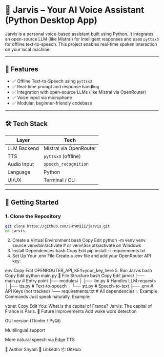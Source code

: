 # 🧠 Jarvis – Your AI Voice Assistant (Python Desktop App)

Jarvis is a personal voice-based assistant built using Python. It integrates an open-source LLM (like Mistral) for intelligent responses and uses `pyttsx3` for offline text-to-speech. This project enables real-time spoken interaction on your local machine.

---

## 🎯 Features

- ✅ Offline Text-to-Speech using `pyttsx3`
- ✅ Real-time prompt and response handling
- ✅ Integration with open-source LLMs (like Mistral via OpenRouter)
- ✅ Voice input via microphone
- ✅ Modular, beginner-friendly codebase

---

## 🛠️ Tech Stack

| Layer        | Tech             |
|--------------|------------------|
| LLM Backend  | Mistral via OpenRouter |
| TTS          | `pyttsx3` (offline) |
| Audio Input  | `speech_recognition` |
| Language     | Python |
| UI/UX        | Terminal / CLI |

---

## 🚀 Getting Started

### 1. Clone the Repository
```bash
git clone https://github.com/SHYAMIII/jarvis.git
cd jarvis

```

2. Create a Virtual Environment
bash
Copy
Edit
python -m venv venv
source venv/bin/activate  # or venv\Scripts\activate on Windows
3. Install Dependencies
bash
Copy
Edit
pip install -r requirements.txt
4. Set Up Your .env File
Create a .env file and add your OpenRouter API key:

env
Copy
Edit
OPENROUTER_API_KEY=your_key_here
5. Run Jarvis
bash
Copy
Edit
python main.py
🧩 File Structure
bash
Copy
Edit
jarvis/
├── main.py              # Entry point
├── modules/
│   ├── llm.py           # Handles LLM requests
│   ├── tts.py           # Text-to-speech
│   └── stt.py           # Speech-to-text
├── .env                 # API Keys (not tracked)
└── requirements.txt     # All dependencies
💡 Example Commands
Just speak naturally. Example:

vbnet
Copy
Edit
You: What is the capital of France?
Jarvis: The capital of France is Paris.
🤖 Future Improvements
 Add wake word detection

 GUI version (Tkinter / PyQt)

 Multilingual support

 More natural speech via Edge TTS

👤 Author
Shyam
🔗 LinkedIn
📦 GitHub

